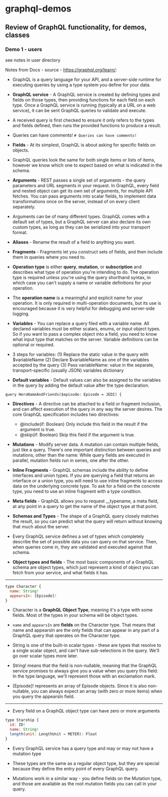 # graphql-demos
## Review of GraphQL functionality, for demos, classes

### Demo 1 - users

see notes in user directory


Notes from Docs - source - https://graphql.org/learn/:

* GraphQL is a query language for your API, and a server-side runtime for executing queries by using a type system you define for your data. 

* **GraphQL service** - A GraphQL service is created by defining types and fields on those types, then providing functions for each field on each type. Once a GraphQL service is running (typically at a URL on a web service), it can be sent GraphQL queries to validate and execute. 
  
* A received query is first checked to ensure it only refers to the types and fields defined, then runs the provided functions to produce a result.

* Queries can have comments! `# Queries can have comments!` 

* **Fields** - At its simplest, GraphQL is about asking for specific fields on objects.

* GraphQL queries look the same for both single items or lists of items, however we know which one to expect based on what is indicated in the schema.

* **Arguments** - REST passes a single set of arguments - the query parameters and URL segments in your request. In GraphQL, every field and nested object can get its own set of arguments, for multiple API fetches. You can  pass arguments into scalar fields, to implement data transformations once on the server, instead of on every client separately.

* Arguments can be of many different types. GraphQL comes with a default set of types, but a GraphQL server can also declare its own custom types, as long as they can be serialized into your transport format.

* **Aliases** - Rename the result of a field to anything you want.

* **Fragments** - Fragments let you construct sets of fields, and then include them in queries where you need to.

* **Operation type** is either **query**, **mutation**, or **subscription** and describes what type of operation you're intending to do. The operation type is required unless you're using the query shorthand syntax, in which case you can't supply a name or variable definitions for your operation.

* The **operation name** is a meaningful and explicit name for your operation. It is only required in multi-operation documents, but its use is encouraged because it is very helpful for debugging and server-side logging. 

* **Variables** - You can replace a query filed with a variable name. All declared variables must be either scalars, enums, or input object types. So if you want to pass a complex object into a field, you need to know what input type that matches on the server. Variable definitions can be optional or required.

* 3 steps for variables: (1) Replace the static value in the query with $variableName (2) Declare $variableName as one of the variables accepted by the query (3) Pass variableName: value in the separate, transport-specific (usually JSON) variables dictionary

* **Default variables** - Default values can also be assigned to the variables in the query by adding the default value after the type declaration. 

`query HeroNameAndFriends($episode: Episode = JEDI) {`

* **Directives** - A directive can be attached to a field or fragment inclusion, and can affect execution of the query in any way the server desires. The core GraphQL specification includes two directives:

    * @include(if: Boolean) Only include this field in the result if the argument is true.
    * @skip(if: Boolean) Skip this field if the argument is true. 

* **Mutations** - Modify server data. A mutation can contain multiple fields, just like a query. There's one important distinction between queries and mutations, other than the name: While query fields are executed in parallel, mutation fields run in series, one after the other.

* **Inline Fragments** - GraphQL schemas include the ability to define interfaces and union types. If you are querying a field that returns an interface or a union type, you will need to use inline fragments to access data on the underlying concrete type. To ask for a field on the concrete type, you need to use an inline fragment with a type condition.

* **Meta fields** - GraphQL allows you to request __typename, a meta field, at any point in a query to get the name of the object type at that point.

* **Schemas and Types** - The shape of a GraphQL query closely matches the result, so you can predict what the query will return without knowing that much about the server. 

* Every GraphQL service defines a set of types which completely describe the set of possible data you can query on that service. Then, when queries come in, they are validated and executed against that schema.

* **Object types and fields** - The most basic components of a GraphQL schema are object types, which just represent a kind of object you can fetch from your service, and what fields it has. 

-----

```javascript
type Character {
  name: String!
  appearsIn: [Episode]!
}
```

* Character is a **GraphQL Object Type**, meaning it's a type with some fields. Most of the types in your schema will be object types.
* `name` and `appearsIn` are **fields** on the Character type. That means that name and appearsIn are the only fields that can appear in any part of a GraphQL query that operates on the Character type.
* String is one of the built-in scalar types - these are types that resolve to a single scalar object, and can't have sub-selections in the query. We'll go over scalar types more later.

* String! means that the field is non-nullable, meaning that the GraphQL service promises to always give you a value when you query this field. In the type language, we'll represent those with an exclamation mark.

* [Episode]! represents an array of Episode objects. Since it is also non-nullable, you can always expect an array (with zero or more items) when you query the appearsIn field.

-----

* Every field on a GraphQL object type can have zero or more arguments

```javascript
type Starship {
  id: ID!
  name: String!
  length(unit: LengthUnit = METER): Float
}
```

* Every GraphQL service has a query type and may or may not have a mutation type
* These types are the same as a regular object type, but they are special because they define the entry point of every GraphQL query.

* Mutations work in a similar way - you define fields on the Mutation type, and those are available as the root mutation fields you can call in your query.